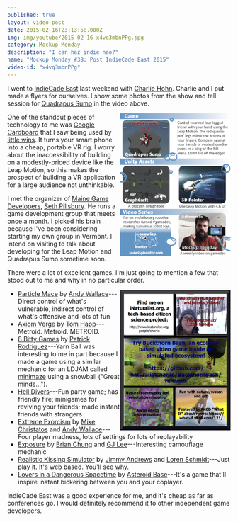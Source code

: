```yaml
---
published: true
layout: video-post
date: 2015-02-16T23:13:58.000Z
img: img/youtube/2015-02-16-x4vq3mbnPPg.jpg
category: Mockup Monday
description: "I can haz indie nao?"
name: "Mockup Monday #38: Post IndieCade East 2015"
video-id: "x4vq3mbnPPg"
---
```


I went to [IndieCade East](http://www.indiecade.com/east_2015/) last
weekend with [Charlie Hohn](https://twitter.com/SlowWaterMvmnt).
Charlie and I put made a flyers for ourselves.  I show some photos
from the show and tell session for [Quadrapus
Sumo](http://seawisphunter.com/product/2015/02/09/quadrapus-sumo/) in
the video above.

<a href="/img/indiecade-east-2015-shane-flyer.png"><img src="/img/indiecade-east-2015-shane-flyer.png" style="float:right;" width="250px"></a>

One of the standout pieces of technology to me was [Google
Cardboard](https://www.google.com/get/cardboard/) that I saw being
used by [little wins](http://www.lilwins.com).  It turns your smart
phone into a cheap, portable VR rig.  I worry about the
inaccessibility of building on a modestly-priced device like the Leap
Motion, so this makes the prospect of building a VR application for a
large audience not unthinkable.

I met the organizer of
[Maine Game Developers](https://www.facebook.com/groups/280405972107121/),
[Seth Pillsbury](https://twitter.com/foundtimegames).  He runs a game
development group that meets once a month.  I picked his brain because
I've been considering starting my own group in Vermont.  I intend on
visiting to talk about developing for the Leap Motion and Quadrapus
Sumo sometime soon.

There were a lot of excellent games.  I'm just going to mention
a few that stood out to me and why in no particular order.

<a href="/img/indiecade-east-2015-hohn-flyer.png"><img src="/img/indiecade-east-2015-hohn-flyer.png" style="float:right;" width="250px"></a>

* [Particle Mace](http://andymakes.com/particlemace/) by [Andy Wallace](https://twitter.com/andy_makes)---Direct control of what's vulnerable, indirect control of what's offensive and lots of fun
* [Axiom Verge](http://www.axiomverge.com/trailers/) by [Tom Happ](https://twitter.com/AxiomVerge)---Metroid. Metroid. METROID.
* [8 Bitty Games](http://8bittygames.com) by [Patrick Rodriguez](https://twitter.com/LightAesthetic)---Yarn Ball was interesting to me in part because I made a game using a similar mechanic for an LDJAM called [minimaze](http://ludumdare.com/compo/2008/04/20/ld11-minimaze/) using a snowball ("Great minds...").
* [Hell Divers](http://www.playstation.com/en-us/games/helldivers-ps4/)---Fun party game; has friendly fire; minigames for reviving your friends; made instant friends with strangers
* [Extreme Exorcism](http://goldenrubygames.com/games/extreme-exorcism) by [Mike Christatos](https://twitter.com/christatos) and [Andy Wallace](https://twitter.com/andy_makes)---Four player madness, lots of settings for lots of replayability
* [Exposure](http://thesheepsmeow.com/press/sheet.php?p=EXPOSURE) by [Brian Chung](http://brianschung.com/) and [GJ Lee](http://leegj.com/)---Interesting camouflage mechanic
* [Realistic Kissing Simulator](http://jimmylands.com/experiments/kissing/) by [Jimmy Andrews](https://twitter.com/auxiliaryZaphos) and [Loren Schmidt](https://twitter.com/LorenSchmidt)---Just play it. It's web based. You'll see why.
* [Lovers in a Dangerous Spacetime](http://www.asteroidbase.com/dangerous-spacetime/) by [Asteroid Base](http://www.asteroidbase.com/about-us/)---It's a game that'll inspire instant bickering between you and your coplayer.

IndieCade East was a good experience for me, and it's cheap as far as
conferences go.  I would definitely recommend it to other independent
game developers.
